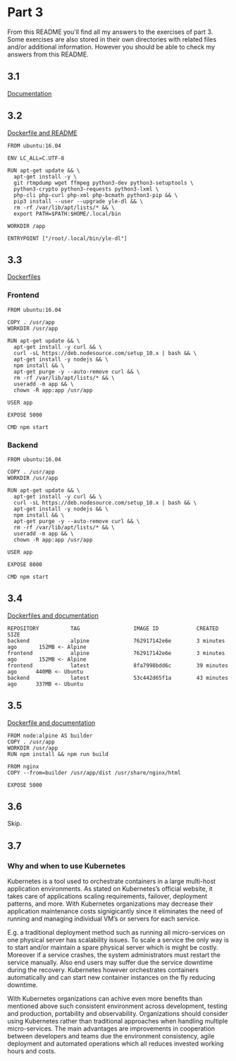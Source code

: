 # Part 3

From this README you'll find all my answers to the exercises of part 3. Some exercises are also stored in their own directories with related files and/or additional information. However you should be able to check my answers from this README.

## 3.1

[Documentation](https://github.com/marttivesalainen/devops-with-docker/tree/master/Part3/3.1)

## 3.2

[Dockerfile and README](https://github.com/marttivesalainen/devops-with-docker/tree/master/Part3/3.2)

```
FROM ubuntu:16.04

ENV LC_ALL=C.UTF-8

RUN apt-get update && \
  apt-get install -y \
  git rtmpdump wget ffmpeg python3-dev python3-setuptools \
  python3-crypto python3-requests python3-lxml \
  php-cli php-curl php-xml php-bcmath python3-pip && \
  pip3 install --user --upgrade yle-dl && \
  rm -rf /var/lib/apt/lists/* && \
  export PATH=$PATH:$HOME/.local/bin

WORKDIR /app

ENTRYPOINT ["/root/.local/bin/yle-dl"]
```

## 3.3

[Dockerfiles](https://github.com/marttivesalainen/devops-with-docker/tree/master/Part3/3.3)

### Frontend

```
FROM ubuntu:16.04

COPY . /usr/app
WORKDIR /usr/app

RUN apt-get update && \
  apt-get install -y curl && \
  curl -sL https://deb.nodesource.com/setup_10.x | bash && \
  apt-get install -y nodejs && \
  npm install && \
  apt-get purge -y --auto-remove curl && \
  rm -rf /var/lib/apt/lists/* && \
  useradd -m app && \
  chown -R app:app /usr/app

USER app

EXPOSE 5000

CMD npm start
```

### Backend

```
FROM ubuntu:16.04

COPY . /usr/app
WORKDIR /usr/app

RUN apt-get update && \
  apt-get install -y curl && \
  curl -sL https://deb.nodesource.com/setup_10.x | bash && \
  apt-get install -y nodejs && \
  npm install && \
  apt-get purge -y --auto-remove curl && \
  rm -rf /var/lib/apt/lists/* && \
  useradd -m app && \
  chown -R app:app /usr/app

USER app

EXPOSE 8000

CMD npm start
```

## 3.4

[Dockerfiles and documentation](https://github.com/marttivesalainen/devops-with-docker/tree/master/Part3/3.4)

```
REPOSITORY          TAG                 IMAGE ID            CREATED             SIZE
backend             alpine              762917142e6e        3 minutes ago       152MB <- Alpine
frontend            alpine              762917142e6e        3 minutes ago       152MB <- Alpine
frontend            latest              8fa7998bdd6c        39 minutes ago      440MB <- Ubuntu
backend             latest              53c442d65f1a        43 minutes ago      337MB <- Ubuntu
```

## 3.5

[Dockerfile and documentation](https://github.com/marttivesalainen/devops-with-docker/tree/master/Part3/3.5)

```
FROM node:alpine AS builder
COPY . /usr/app
WORKDIR /usr/app
RUN npm install && npm run build

FROM nginx
COPY --from=builder /usr/app/dist /usr/share/nginx/html

EXPOSE 5000
```

## 3.6

Skip.

## 3.7

### Why and when to use Kubernetes

Kubernetes is a tool used to orchestrate containers in a large multi-host application environments. As stated on Kubernetes’s official website, it takes care of applications scaling requirements, failover, deployment patterns, and more. With Kubernetes organizations may decrease their application maintenance costs signigicantly since it eliminates the need of running and managing individual VM’s or servers for each service.

E.g. a traditional deployment method such as running all micro-services on one physical server has scalability issues. To scale a service the only way is to start and/or maintain a spare physical server which is might be costly. Moreover if a service crashes, the system administrators must restart the service manually. Also end users may suffer due the service downtime during the recovery. Kubernetes however orchestrates containers automatically and can start new container instances on the fly reducing downtime.

With Kubernetes organizations can achive even more benefits than mentioned above such consistent environment across development, testing and production, portability and observability. Organizations should consider using Kubernetes rather than traditional approaches when handling multiple micro-services. The main advantages are improvements in cooperation between developers and teams due the environment consistency, agile deployment and automated operations which all reduces invested working hours and costs.
